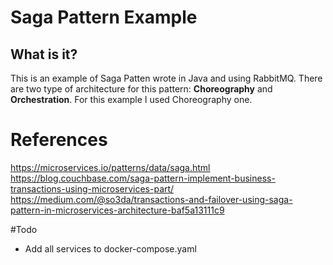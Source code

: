 # Saga Pattern Example

## What is it?
This is an example of Saga Patten wrote in Java and using RabbitMQ. 
There are two type of architecture for this pattern: **Choreography** and **Orchestration**. 
For this example I used Choreography one.

# References
https://microservices.io/patterns/data/saga.html
https://blog.couchbase.com/saga-pattern-implement-business-transactions-using-microservices-part/
https://medium.com/@so3da/transactions-and-failover-using-saga-pattern-in-microservices-architecture-baf5a13111c9

#Todo
* Add all services to docker-compose.yaml

